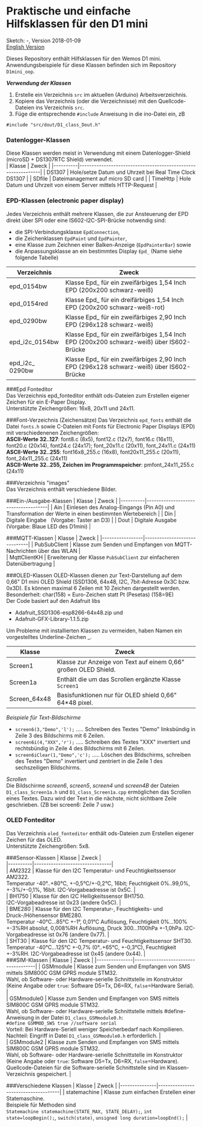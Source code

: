 # Praktische und einfache Hilfsklassen f&uuml;r den D1 mini
Sketch: -, Version 2018-01-09   
[English Version](./README.md "English Version")   

Dieses Repository enth&auml;lt Hilfsklassen f&uuml;r den Wemos D1 mini.   
Anwendungsbeispiele f&uuml;r diese Klassen befinden sich im Repository `D1mini_oop`.   

__*Verwendung der Klassen*__   
1. Erstelle ein Verzeichnis `src` im aktuellen (Arduino) Arbeitsverzeichnis.   
2. Kopiere das Verzeichnis (oder die Verzeichnisse) mit den Quellcode-Dateien ins Verzeichnis `src`.   
3. F&uuml;ge die entsprechende `#include` Anweisung in die ino-Datei ein, zB
```
#include "src/dout/D1_class_Dout.h"
```

### Datenlogger-Klassen
Diese Klassen werden meist in Verwendung mit einem Datenlogger-Shield (microSD + DS1307RTC Shield) verwendet.   
| Klasse   | Zweck                                                        |
|----------|--------------------------------------------------------------|
| DS1307   | Hole/setze Datum und Uhrzeit bei Real Time Clock DS1307      |
| SDfile   | Dateimanagement auf micro SD card                            |
| TimeHttp | Hole Datum und Uhrzeit von einem Server mittels HTTP-Request |

### EPD-Klassen (electronic paper display)
Jedes Verzeichnis enth&auml;lt mehrere Klassen, die zur Ansteuerung der EPD direkt &uuml;ber SPI oder eine IS602-I2C-SPI-Br&uuml;cke notwendig sind:   
* die SPI-Verbindungsklasse `EpdConnection`,
* die Zeichenklassen `EpdPaint` und `EpdPainter`,
* eine Klasse zum Zeichnen einer Balken-Anzeige (`EpdPainterBar`) sowie
* die Anpassungsklasse an ein bestimmtes Display `Epd_` (Name siehe folgende Tabelle)

| Verzeichnis       | Zweck                                       |
|-------------------|---------------------------------------------|
| epd_0154bw        | Klasse Epd_ f&uuml;r ein zweif&auml;rbiges 1,54 Inch EPD (200x200 schwarz-wei&szlig;) |
| epd_0154red       | Klasse Epd_ f&uuml;r ein dreif&auml;rbiges 1,54 Inch EPD (200x200 schwarz-wei&szlig;-rot) |
| epd_0290bw        | Klasse Epd_ f&uuml;r ein zweif&auml;rbiges 2,90 Inch EPD (296x128 schwarz-wei&szlig;) |
| epd_i2c_0154bw    | Klasse Epd_ f&uuml;r ein zweif&auml;rbiges 1,54 Inch EPD (200x200 schwarz-wei&szlig;) &uuml;ber IS602-Br&uuml;cke |
| epd_i2c_ 0290bw   | Klasse Epd_ f&uuml;r ein zweif&auml;rbiges 2,90 Inch EPD (296x128 schwarz-wei&szlig;) &uuml;ber IS602-Br&uuml;cke |

###Epd Fonteditor   
Das Verzeichnis epd_fonteditor enth&auml;lt ods-Dateien zum Erstellen eigener Zeichen f&uuml;r ein E-Paper Display.   
Unterst&uuml;tzte Zeichengr&ouml;&szlig;en: 16x8, 20x11 und 24x11.   

###Font-Verzeichnis (Zeichens&auml;tze)
Das Verzeichnis `epd_fonts` enth&auml;lt die Datei `fonts.h` sowie C-Dateien mit Fonts f&uuml;r Electronic Paper Displays (EPD) mit verschiedenenen Zeichengr&ouml;&szlig;en:     
__ASCII-Werte 32..127__: font8.c (8x5), font12.c (12x7), font16.c (16x11), font20.c (20x14), font24.c (24x17); font_20x11.c (20x11), font_24x11.c (24x11)    
__ASCII-Werte 32..255__: font16x8_255.c (16x8), font20x11_255.c (20x11), font_24x11_255.c (24x11)   
__ASCII-Werte 32..255, Zeichen im Programmspeicher__: pmfont_24x11_255.c (24x11)   

###Verzeichnis "images"   
Das Verzeichnis enth&auml;lt verschiedene Bilder.

###Ein-/Ausgabe-Klassen
| Klasse   | Zweck                               |
|----------|-------------------------------------|
| Ain      | Einlesen des Analog-Eingangs (Pin A0) und Transformation der Werte in einen bestimmten Wertebereich  |
| Din      | Digitale Eingabe &nbsp; (Vorgabe: Taster an D3)       |
| Dout     | Digitale Ausgabe (Vorgabe: Blaue LED des D1mini)      |

###MQTT-Klassen 
| Klasse          | Zweck                        |
|-----------------|------------------------------|
| PubSubClient    | Klasse zum Senden und Empfangen von MQTT-Nachrichten &uuml;ber das WLAN |   
| MqttClientKH    | Erweiterung der Klasse `PubSubClient` zur einfacheren Daten&uuml;bertragung |   

###OLED-Klassen
OLED-Klassen dienen zur Text-Darstellung auf dem 0,66" D1 mini OLED Shield (SSD1306, 64x48, I2C, 7bit-Adresse 0x3C bzw. 0x3D). Es k&ouml;nnen maximal 6 Zeilen mit 10 Zeichen dargestellt werden.   
Besonderheit: char(158) = Euro-Zeichen statt Pt (Pesetas) (158=9E)   
Der Code basiert auf den Adafruit libs
* Adafruit_SSD1306-esp8266-64x48.zip und
* Adafruit-GFX-Library-1.1.5.zip   

Um Probleme mit installierten Klassen zu vermeiden, haben Namen ein vorgestelltes Underline-Zeichen _.

| Klasse       | Zweck    |
|--------------|----------|
| Screen1      | Klasse zur Anzeige von Text auf einem 0,66" gro&szlig;en OLED Shield.  |   
| Screen1a     | Enth&auml;lt die um das Scrollen erg&auml;nzte Klasse `Screen1` |   
| Screen_64x48 | Basisfunktionen nur f&uuml;r OLED shield 0,66" 64*48 pixel. |


_Beispiele f&uuml;r Text-Bildschirme_   
* `screen6(3,"Demo",'l');`  ..... Schreiben des Textes "Demo" linksb&uuml;ndig in Zeile 3 des Bildschirms mit 6 Zeilen.
* `screen6i(4,"XXX",'r');`  ..... Schreiben des Textes "XXX" invertiert und rechtsb&uuml;ndig in Zeile 4 des Bildschirms mit 6 Zeilen.   
* `screen6iClear(1,"Demo",'c');`  ..... L&ouml;schen des Bildschirms, schreiben des Textes "Demo" invertiert und zentriert in die Zeile 1 des sechszeiligen Bildschirms.

_Scrollen_   
Die Bildschirme _screen6_, _screen5_, _screen4_ und _screen4B_ der Dateien `D1_class_Screen1a.h` und `D1_class_Screen1a.cpp` erm&ouml;glichen das Scrollen eines Textes. Dazu wird der Text in die n&auml;chste, nicht sichtbare Zeile geschrieben. (ZB bei screen6: Zeile 7 usw.)

### OLED Fonteditor
Das Verzeichnis `oled_fonteditor` enth&auml;lt ods-Dateien zum Erstellen eigener Zeichen f&uuml;r das OLED.   
Unterst&uuml;tzte Zeichengr&ouml;&szlig;en: 5x8.   

###Sensor-Klassen
| Klasse   | Zweck                          |   
|----------|--------------------------------|   
| AM2322   |  Klasse f&uuml;r den I2C Temperatur- und Feuchtigkeitssensor AM2322.   <br>Temperatur -40&deg;..+80&deg;C, +-0,5&deg;C/+-0,2&deg;C, 16bit; Feuchtigkeit 0%..99,0%, +-3%/+-0,1%, 16bit. I2C-Vorgabeadresse ist 0x5C. |   
| BH1750   | Klasse f&uuml;r den I2C Helligkeitssensor BH1750.   <br>I2C-Vorgabeadresse ist 0x23 (andere 0x5C). |   
| BME280   | Klasse f&uuml;r den I2C Temperatur-, Feuchtigkeits- und Druck-/H&ouml;hensensor BME280.   <br>Temperatur -40&deg;C...85&deg;C +-1&deg;, 0,01&deg;C Aufl&ouml;sung, Feuchtigkeit 0%...100% +-3%RH absolut, 0,008%RH Aufl&ouml;sung, Druck 300...1100hPa +-1,0hPa. I2C-Vorgabeadresse ist 0x76 (andere 0x77). |   
| SHT30    | Klasse f&uuml;r den I2C Temperatur- und Feuchtigkeitssensor SHT30.   <br>Temperatur -40&deg;C...125&deg;C +-0,7% (0&deg;..+65&deg;C, +-0,3&deg;C), Feuchtigkeit  +-3%RH. I2C-Vorgabeadresse ist 0x45 (andere 0x44). |   
###SIM-Klassen
| Klasse        | Zweck                               |
|---------------|-------------------------------------|
| GSMmodule     | Klasse zum Senden und Empfangen von SMS mittels SIM800C GSM GPRS module STM32.   <br>Wahl, ob Software- oder Hardware-serielle Schnittstelle im Konstruktor (Keine Angabe oder `true`: Software D5=Tx, D6=RX, `false`=Hardware Serial).  |     
| GSMmodule0    | Klasse zum Senden und Empfangen von SMS mittels SIM800C GSM GPRS module STM32.   <br>Wahl, ob Software- oder Hardware-serielle Schnittstelle mittels #define-Anweisung in der Datei `D1_class_GSMmodule0.h`:   <br>`#define GSMMOD_SWS true //software serial`<br>   Vorteil: Bei Hardware-Seriell weniger Speicherbedarf nach Kompilieren. Nachteil: Eingriff in Datei `D1_class_GSMmodule0.h` erforderlich.  |   
| GSMmodule2    | Klasse zum Senden und Empfangen von SMS mittels SIM800C GSM GPRS module STM32.   <br>Wahl, ob Software- oder Hardware-serielle Schnittstelle im Konstruktor (Keine Angabe oder `true`: Software D5=Tx, D6=RX, `false`=Hardware).   <br>Quellcode-Dateien f&uuml;r die Software-serielle Schnittstelle sind im Klassen-Verzeichnis gespeichert. |     

###Verschiedene Klassen 
| Klasse        | Zweck                               |
|---------------|-------------------------------------|
| statemachine  | Klasse zum einfachen Erstellen einer Statemaschine.   <br>Beispiele f&uuml;r Methoden sind<br> `Statemachine statemachine(STATE_MAX, STATE_DELAY);`, `int state=loopBegin();`, `switch(state)`, `unsigned long duration=loopEnd();` |   

